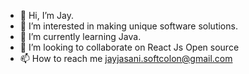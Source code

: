 - 👋 Hi, I’m Jay.
- 👀 I’m interested in making unique software solutions.
- 🌱 I’m currently learning Java.
- 💞️ I’m looking to collaborate on React Js Open source
- 📫 How to reach me jayjasani.softcolon@gmail.com

<!---
JaySoftcolon/JaySoftcolon is a ✨ special ✨ repository because its `README.md` (this file) appears on your GitHub profile.
You can click the Preview link to take a look at your changes.
--->
